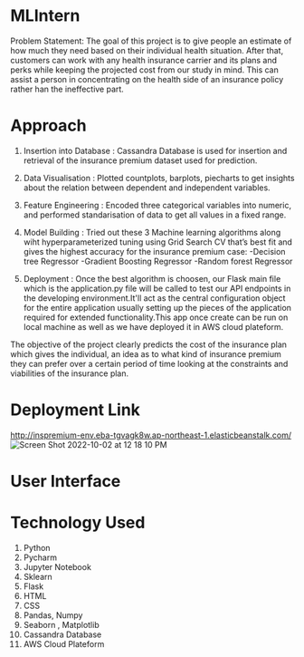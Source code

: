 # MLIntern

Problem Statement:
The goal of this project is to give people an estimate of how much they need based on
their individual health situation. After that, customers can work with any health
insurance carrier and its plans and perks while keeping the projected cost from our
study in mind. This can assist a person in concentrating on the health side of an
insurance policy rather han the ineffective part.

# Approach
1) Insertion into Database : Cassandra Database is used for insertion and retrieval of the insurance premium dataset used for prediction.
2) Data Visualisation : Plotted countplots, barplots, piecharts to get insights about the relation between dependent and independent variables.
3) Feature Engineering : Encoded three categorical variables into numeric, and performed standarisation of data to get all values in a fixed range.
4) Model Building : Tried out these 3 Machine learning algorithms along wiht hyperparameterized tuning using Grid Search CV that’s best fit and gives the highest accuracy for the insurance premium case:
     -Decision tree Regressor 
     -Gradient Boosting Regressor
     -Random forest Regressor 
      
5) Deployment : Once the best algorithm is choosen, our Flask main file which is the application.py file will be called to test our API endpoints in the developing environment.It'll act as the central configuration object for the entire application usually setting up the pieces of the application required for extended functionality.This app once create can be run on local machine as well as we have deployed it in AWS cloud plateform.
 
 
The objective of the project clearly predicts the cost of the insurance plan which gives the individual, an idea as to what kind of insurance premium they can prefer over a certain period of time looking at the constraints and viabilities of the insurance plan.

# Deployment Link 


http://inspremium-env.eba-tgvagk8w.ap-northeast-1.elasticbeanstalk.com/
![Screen Shot 2022-10-02 at 12 18 10 PM](https://user-images.githubusercontent.com/105154630/193457579-64e91cf7-22f4-4baf-9ec2-7b0806fe778a.png)

# User Interface

# Technology Used
1) Python
2) Pycharm
3) Jupyter Notebook
4) Sklearn
5) Flask
6) HTML
7) CSS
8) Pandas, Numpy 
9) Seaborn , Matplotlib
10) Cassandra Database
11) AWS Cloud Plateform
